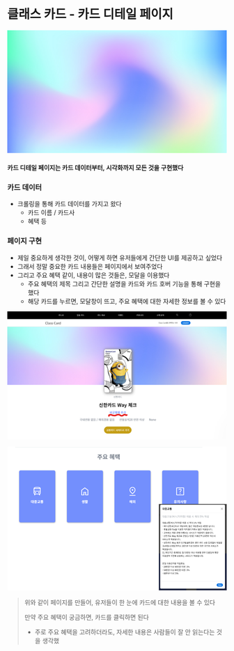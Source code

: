 # 클래스 카드 - 카드 디테일 페이지

![bg-img](ClassCard_intro.assets/bg-img.png)



#### 카드 디테일 페이지는 카드 데이터부터, 시각화까지 모든 것을 구현했다



### 카드 데이터

- 크롤링을 통해 카드 데이터를 가지고 왔다
  - 카드 이름 / 카드사
  - 혜택 등



### 페이지 구현

- 제일 중요하게 생각한 것이, 어떻게 하면 유저들에게 간단한 UI를 제공하고 싶었다
- 그래서 정말 중요한 카드 내용들은 페이지에서 보여주었다
- 그리고 주요 혜택 같이, 내용이 많은 것들은, 모달을 이용했다
  - 주요 혜택의 제목 그리고 간단한 설명을 카드와 카드 호버 기능을 통해 구현을 했다
  - 해당 카드를 누르면, 모달창이 뜨고, 주요 혜택에 대한 자세한 정보를 볼 수 있다



![image-20230226201201110](ClassCard_카드_디테일_페이지.assets/image-20230226201201110.png)

<img src="ClassCard_카드_디테일_페이지.assets/image-20230226201206258.png" alt="image-20230226201206258" style="zoom:67%;" />



> 위와 같이 페이지를 만들어, 유저들이 한 눈에 카드에 대한 내용을 볼 수 있다
>
> 만약 주요 혜택이 궁금하면, 카드를 클릭하면 된다
>
> - 주로 주요 혜택을 고려하더라도, 자세한 내용은 사람들이 잘 안 읽는다는 것을 생각했
